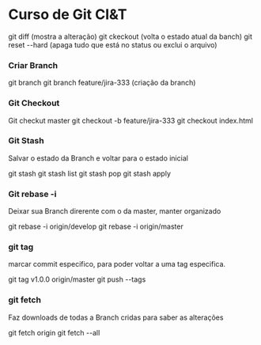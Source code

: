 # Curso de Git CI&T

git diff (mostra a alteração)
git ckeckout <nome do arquivo> (volta o estado atual da banch)
git reset --hard  (apaga tudo que está no status ou exclui o arquivo)

### Criar Branch 

git branch 
git branch feature/jira-333 (criação da branch)

### Git Checkout

Git checkut master
git checkout -b feature/jira-333
git  checkout index.html

### Git Stash

Salvar o estado da Branch e voltar para o estado inicial

git stash
git stash list
git stash pop
git stash apply

### Git  rebase -i

Deixar sua Branch direrente com o da master, manter organizado

git rebase -i origin/develop
git rebase -i origin/master

### git tag

marcar commit especifico, para poder voltar a uma tag especifica.

git tag v1.0.0 origin/master
git push --tags

### git fetch 

Faz downloads de todas a Branch cridas para saber as alterações

git fetch origin
git fetch --all

  
